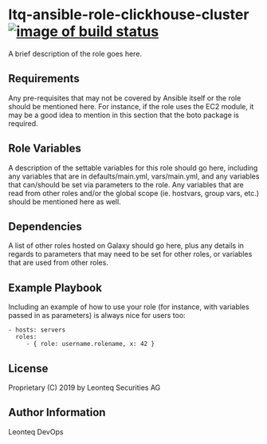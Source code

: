 # ltq-ansible-role-clickhouse-cluster [![image of build status](http://central-jenkins.fpprod.corp/job/ansible/job/ltq-ansible-role-clickhouse-cluster/job/master/badge/icon)](http://central-jenkins.fpprod.corp/job/ansible/job/ltq-ansible-role-clickhouse-cluster/job/master)
A brief description of the role goes here.

## Requirements
Any pre-requisites that may not be covered by Ansible itself or the role should be mentioned here. For instance, if the role uses the EC2 module, it may be a good idea to mention in this section that the boto package is required.

## Role Variables
A description of the settable variables for this role should go here, including any variables that are in defaults/main.yml, vars/main.yml, and any variables that can/should be set via parameters to the role. Any variables that are read from other roles and/or the global scope (ie. hostvars, group vars, etc.) should be mentioned here as well.

## Dependencies
A list of other roles hosted on Galaxy should go here, plus any details in regards to parameters that may need to be set for other roles, or variables that are used from other roles.

## Example Playbook
Including an example of how to use your role (for instance, with variables passed in as parameters) is always nice for users too:

    - hosts: servers
      roles:
         - { role: username.rolename, x: 42 }

## License
Proprietary
(C) 2019 by Leonteq Securities AG

## Author Information
Leonteq DevOps
